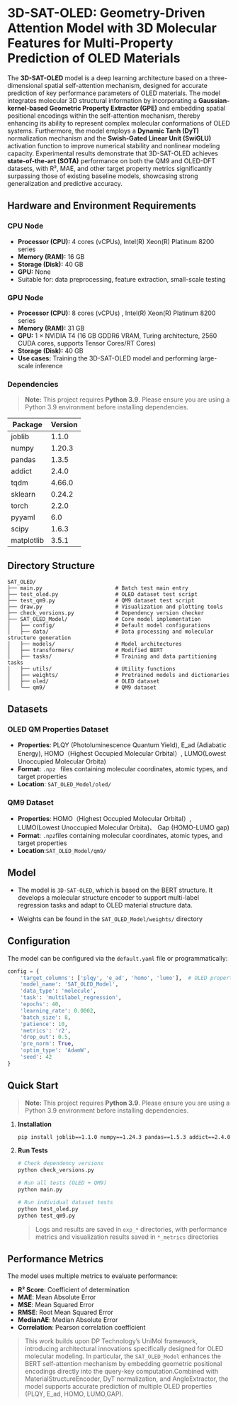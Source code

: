 # 3D-SAT-OLED:  Geometry-Driven Attention Model with 3D Molecular Features for Multi-Property Prediction of OLED Materials 

The **3D-SAT-OLED** model is a deep learning architecture based on a three-dimensional spatial self-attention mechanism, designed for accurate prediction of key performance parameters of OLED materials. The model integrates molecular 3D structural information by incorporating a **Gaussian-kernel-based Geometric Property Extractor (GPE)** and embedding spatial positional encodings within the self-attention mechanism, thereby enhancing its ability to represent complex molecular conformations of OLED systems. Furthermore, the model employs a **Dynamic Tanh (DyT)** normalization mechanism and the **Swish-Gated Linear Unit (SwiGLU)** activation function to improve numerical stability and nonlinear modeling capacity. Experimental results demonstrate that 3D-SAT-OLED achieves **state-of-the-art (SOTA)** performance on both the QM9 and OLED-DFT datasets, with R², MAE, and other target property metrics significantly surpassing those of existing baseline models, showcasing strong generalization and predictive accuracy.

## **Hardware and Environment Requirements**

### CPU Node
- **Processor (CPU):** 4 cores (vCPUs), Intel(R) Xeon(R) Platinum 8200 series
- **Memory (RAM):** 16 GB  
- **Storage (Disk):** 40 GB  
- **GPU:** None  
- Suitable for: data preprocessing, feature extraction, small-scale testing

### GPU Node

- **Processor (CPU):** 8 cores (vCPUs) , Intel(R) Xeon(R) Platinum 8200 series
- **Memory (RAM):** 31 GB  
- **GPU:** 1 × NVIDIA T4 (16 GB GDDR6 VRAM, Turing architecture, 2560 CUDA cores, supports Tensor Cores/RT Cores)
- **Storage (Disk):** 40 GB  
- **Use cases:** Training the 3D-SAT-OLED model and performing large-scale inference

### Dependencies

> **Note:** This project requires **Python 3.9**. Please ensure you are using a Python 3.9 environment before installing dependencies.

| Package    | Version |
| ---------- | ------- |
| joblib     | 1.1.0   |
| numpy      | 1.20.3  |
| pandas     | 1.3.5   |
| addict     | 2.4.0   |
| tqdm       | 4.66.0  |
| sklearn    | 0.24.2  |
| torch      | 2.2.0   |
| pyyaml     | 6.0     |
| scipy      | 1.6.3   |
| matplotlib | 3.5.1   |

## Directory Structure

```
SAT_OLED/
├── main.py                       # Batch test main entry
├── test_oled.py                  # OLED dataset test script
├── test_qm9.py                   # QM9 dataset test script
├── draw.py                       # Visualization and plotting tools
├── check_versions.py             # Dependency version checker
├── SAT_OLED_Model/               # Core model implementation
│   ├── config/                   # Default model configurations
│   ├── data/                     # Data processing and molecular structure generation
│   ├── models/                   # Model architectures
│   ├── transformers/    		  # Modified BERT 
│   ├── tasks/                    # Training and data partitioning tasks
│   ├── utils/                    # Utility functions
│   ├── weights/                  # Pretrained models and dictionaries
│   ├── oled/                     # OLED dataset
│   └── qm9/                      # QM9 dataset
```

## Datasets

### OLED QM Properties Dataset

- **Properties**: PLQY (Photoluminescence Quantum Yield), E_ad (Adiabatic Energy), HOMO（Highest Occupied Molecular Orbital）, LUMO(Lowest Unoccupied Molecular Orbita)
- **Format**: `.npz ` files containing molecular coordinates, atomic types, and target properties
- **Location**: `SAT_OLED_Model/oled/`

### QM9 Dataset

- **Properties**: HOMO（Highest Occupied Molecular Orbital）, LUMO(Lowest Unoccupied Molecular Orbita)、 Gap (HOMO-LUMO gap)
- **Format**: `.npz`files containing molecular coordinates, atomic types, and target properties
- **Location**:`SAT_OLED_Model/qm9/`

## Model 

- The  model is `3D-SAT-OLED`, which is based on the BERT structure. It develops a molecular structure encoder  to support multi-label regression tasks and adapt to OLED material structure data.

- Weights can be found in the `SAT_OLED_Model/weights/` directory

## Configuration

The model can be configured via the `default.yaml` file or programmatically:

```python
config = {
    'target_columns': ['plqy', 'e_ad', 'homo', 'lumo'],  # OLED properties
    'model_name': 'SAT_OLED_Model',
    'data_type': 'molecule',
    'task': 'multilabel_regression',
    'epochs': 40,
    'learning_rate': 0.0002,
    'batch_size': 8,
    'patience': 10,
    'metrics': 'r2',
    'drop_out': 0.5,
    'pre_norm': True,
    'optim_type': 'AdamW',
    'seed': 42
}
```


## Quick Start

>**Note:** This project requires **Python 3.9**. Please ensure you are using a Python 3.9 environment before installing dependencies.

1. **Installation**

   ```bash
   pip install joblib==1.1.0 numpy==1.24.3 pandas==1.5.3 addict==2.4.0 tqdm==4.66.4 scikit-learn==0.24.2 torch==2.2.0 pyyaml==6.0.1 scipy==1.13.1
   ```

2. **Run Tests**

   ```bash
   # Check dependency versions
   python check_versions.py
   
   # Run all tests (OLED + QM9)
   python main.py
   
   # Run individual dataset tests
   python test_oled.py
   python test_qm9.py
   ```

   > Logs and results are saved in `exp_*` directories, with performance metrics and visualization results saved in `*_metrics` directories

## Performance Metrics

The model uses multiple metrics to evaluate performance:

- **R² Score**: Coefficient of determination
- **MAE**: Mean Absolute Error
- **MSE**: Mean Squared Error
- **RMSE**: Root Mean Squared Error
- **MedianAE**: Median Absolute Error
- **Correlation**: Pearson correlation coefficient

> This work builds upon DP Technology’s UniMol framework, introducing architectural innovations specifically designed for OLED molecular modeling.
>  In particular, the `SAT_OLED_Model` enhances the BERT self-attention mechanism by embedding geometric positional encodings directly into the query-key computation.Combined with MaterialStructureEncoder, DyT normalization, and AngleExtractor, the model supports accurate prediction of multiple OLED properties (PLQY, E_ad, HOMO, LUMO,GAP).

